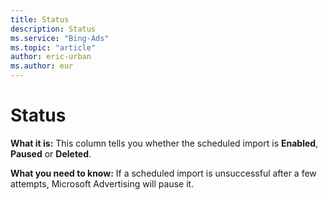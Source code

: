 ```yaml
---
title: Status
description: Status
ms.service: "Bing-Ads"
ms.topic: "article"
author: eric-urban
ms.author: eur
---
```


# Status

**What it is:** This column tells you whether the scheduled import is **Enabled**, **Paused** or **Deleted**.

**What you need to know:** If a scheduled import is unsuccessful after a few attempts, Microsoft Advertising will pause it.


